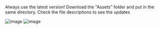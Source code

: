 Always use the latest version!
Download the "Assets" folder and put in the same directory.
Check the file descriptions to see the updates

![image](https://github.com/user-attachments/assets/9aaa228b-ffd1-4241-bbd2-7a82d16a6383)
![image](https://github.com/user-attachments/assets/cf8120d7-bc3b-469f-9886-3ea6e6f8fa0e)
